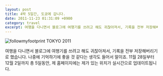 ```yaml
---
layout: post
title: 4박 5일간, 도쿄에 갑니다.
date: 2011-11-23 01:31:09 +0900
category: travel
excerpt: 여행을 다니면서 블로그에 여행기를 쓰려고 해도 귀찮아져서, 기록을 전부 저장해버리기로 했습니다.
---
```


![followmyfootprint TOKYO 2011](https://simplist.cdn.sapbox.me/2011-11-23-tokyo-trip.png)

여행을 다니면서 블로그에 여행기를 쓰려고 해도 귀찮아져서, 기록을 전부 저장해버리기로 했습니다. 나중에 기억하기에 좋을 것 같다는 생각도 들어서 말이죠. 11월 28일부터 12월 2일까지 총 5일동안, 제 홈페이지에는 제가 있는 위치가 실시간으로 업데이트됩니다.
